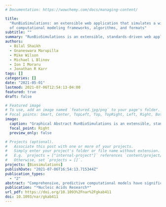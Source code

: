 ```yaml
---
# Documentation: https://wowchemy.com/docs/managing-content/

title:
  "RunBioSimulations: an extensible web application that simulates a wide range
  of computational modeling frameworks, algorithms, and formats"
subtitle: ""
summary: "RunBioSimulations is an extensible, standards-driven web application for executing models across a broad range of modeling frameworks, simulation algorithms, and model formats and visualizing and sharing their results."
authors:
  - Bilal Shaikh
  - Gnaneswara Marupilla
  - Mike Wilson
  - Michael L Blinov
  - Ion I Moraru
  - Jonathan R Karr
tags: []
categories: []
date: "2021-05-01"
lastmod: 2021-07-06T12:54:13-04:00
featured: true
draft: false

# Featured image
# To use, add an image named `featured.jpg/png` to your page's folder.
# Focal points: Smart, Center, TopLeft, Top, TopRight, Left, Right, BottomLeft, Bottom, BottomRight.
image:
  caption: "Graphical Abstract RunBioSimulations is an extensible, standards-driven web application for executing models across a broad range of modeling frameworks, simulation algorithms, and model formats and visualizing and sharing their results"
  focal_point: Right
  preview_only: false

# Projects (optional).
#   Associate this post with one or more of your projects.
#   Simply enter your project's folder or file name without extension.
#   E.g. `projects = ["internal-project"]` references `content/project/deep-learning/index.md`.
#   Otherwise, set `projects = []`.
projects: [Biosimulations]
publishDate: "2021-07-06T16:54:13.715344Z"
publication_types:
  - "2"
abstract: "Comprehensive, predictive computational models have significant potential for science, bioengineering, and medicine. One promising way to achieve more predictive models is to combine submodels of multiple subsystems. To capture the multiple scales of biology, these submodels will likely require multiple modeling frameworks and simulation algorithms. Several community resources are already available for working with many of these frameworks and algorithms. However, the variety and sheer number of these resources make it challenging to find and use appropriate tools for each model, especially for novice modelers and experimentalists. To make these resources easier to use, we developed RunBioSimulations (https://run.biosimulations.org), a single web application for executing a broad range of models. RunBioSimulations leverages community resources, including BioSimulators, a new open registry of simulation tools. These resources currently enable RunBioSimulations to execute nine frameworks and 44 algorithms, and they make RunBioSimulations extensible to additional frameworks and algorithms. RunBioSimulations also provides features for sharing simulations and interactively visualizing their results. We anticipate that RunBioSimulations will foster reproducibility, stimulate collaboration, and ultimately facilitate the creation of more predictive models."
publication: "*Nucleic Acids Research*"
url_pdf: https://doi.org/10.1093%2Fnar%2Fgkab411
doi: 10.1093/nar/gkab411
---
```

